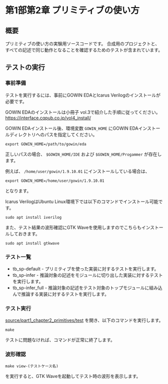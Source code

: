 # 第1部第2章 プリミティブの使い方

## 概要

プリミティブの使い方の実験用ソースコードです。
合成用のプロジェクトと、すべての記述で同じ動作となることを確認するためのテストが含まれています。

## テストの実行

### 事前準備

テストを実行するには、事前にGOWIN EDAとIcarus Verilogのインストールが必要です。

GOWIN EDAのインストールは小冊子 vol.3で紹介した手順に従ってください。
https://interface.cqpub.co.jp/vol4_install/

GOWIN EDAインストール後、環境変数 `GOWIN_HOME` にGOWIN EDAインストールディレクトリへのパスを指定してください。

```
export GOWIN_HOME=/path/to/gowin/eda
```

正しいパスの場合、 `$GOWIN_HOME/IDE` および `$GOWIN_HOME/Progammer` が存在します。

例えば、 `/home/user/gowin/1.9.10.01` にインストールしている場合は、

```
export GOWIN_HOME=/home/user/gowin/1.9.10.01
```

となります。

Icarus VerilogはUbuntu Linux環境下では以下のコマンドでインストール可能です。

```shell
sudo apt install iverilog
```

また、テスト結果の波形確認にGTK Waveを使用しますのでこちらもインストールしておきます。

```shell
sudo apt install gtkwave
```

### テスト一覧

* tb_sp-default    - プリミティブを使った実装に対するテストを実行します。
* tb_sp-infer      - 推論対象の記述をモジュールに切り出した実装に対するテストを実行します。
* tb_sp-infer_full - 推論対象の記述をテスト対象のトップモジュールに組み込んで推論する実装に対するテストを実行します。

### テスト実行

[source/part1_chapter2_primitives/test](./test) を開き、以下のコマンドを実行します。

```
make
```

テストに問題なければ、コマンドが正常に終了します。

### 波形確認

```
make view-(テストケース名)
```

を実行すると、GTK Waveを起動してテスト時の波形を表示します。
